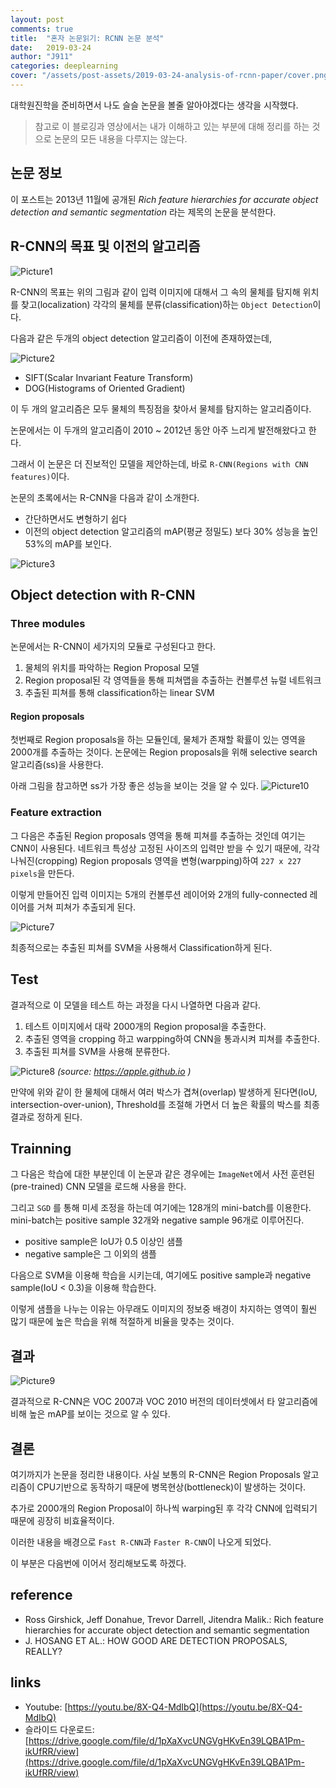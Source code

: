 ```yaml
---
layout: post
comments: true
title:  "혼자 논문읽기: RCNN 논문 분석"
date:   2019-03-24
author: "J911"
categories: deeplearning
cover: "/assets/post-assets/2019-03-24-analysis-of-rcnn-paper/cover.png"
---
```


대학원진학을 준비하면서 나도 슬슬 논문을 볼줄 알아야겠다는 생각을 시작했다. 

> 참고로 이 블로깅과 영상에서는 내가 이해하고 있는 부분에 대해 정리를 하는 것으로 논문의 모든 내용을 다루지는 않는다.

## 논문 정보
이 포스트는 2013년 11월에 공개된 _Rich feature hierarchies for accurate object detection and semantic segmentation_
라는 제목의 논문을 분석한다.

## R-CNN의 목표 및 이전의 알고리즘
![Picture1](/assets/post-assets/2019-03-24-analysis-of-rcnn-paper/Picture1.png)

R-CNN의 목표는 위의 그림과 같이 입력 이미지에 대해서 그 속의 물체를 탐지해 위치를 찾고(localization) 각각의 물체를 분류(classification)하는 `Object Detection`이다.

다음과 같은 두개의 object detection 알고리즘이 이전에 존재하였는데,

![Picture2](/assets/post-assets/2019-03-24-analysis-of-rcnn-paper/Picture2.png)


- SIFT(Scalar Invariant Feature Transform)
- DOG(Histograms of Oriented Gradient)

이 두 개의 알고리즘은 모두 물체의 특징점을 찾아서 물체를 탐지하는 알고리즘이다.

논문에서는 이 두개의 알고리즘이 2010 ~ 2012년 동안 아주 느리게 발전해왔다고 한다.

그래서 이 논문은 더 진보적인 모델을 제안하는데, 바로 `R-CNN(Regions with CNN features)`이다.

논문의 초록에서는 R-CNN을 다음과 같이 소개한다.

- 간단하면서도 변형하기 쉽다
- 이전의 object detection 알고리즘의 mAP(평균 정밀도) 보다 30% 성능을 높인 53%의 mAP를 보인다.

![Picture3](/assets/post-assets/2019-03-24-analysis-of-rcnn-paper/Picture3.png)

## Object detection with R-CNN
### Three modules
논문에서는 R-CNN이 세가지의 모듈로 구성된다고 한다.

1. 물체의 위치를 파악하는 Region Proposal 모델
2. Region proposal된 각 영역들을 통해 피쳐맵을 추출하는 컨볼루션 뉴럴 네트워크
3. 추출된 피쳐를 통해 classification하는 linear SVM

#### Region proposals
첫번째로 Region proposals을 하는 모듈인데, 물체가 존재할 확률이 있는 영역을 2000개를 추출하는 것이다.
논문에는 Region proposals을 위해 selective search 알고리즘(ss)을 사용한다.

아래 그림을 참고하면 ss가 가장 좋은 성능을 보이는 것을 알 수 있다.
![Picture10](/assets/post-assets/2019-03-24-analysis-of-rcnn-paper/Picture10.png)

### Feature extraction
그 다음은 추출된 Region proposals 영역을 통해 피쳐를 추출하는 것인데 여기는 CNN이 사용된다.
네트워크 특성상 고정된 사이즈의 입력만 받을 수 있기 때문에, 각각 나눠진(cropping) Region proposals 영역을 변형(warpping)하여 `227 x 227 pixels`을 만든다.

이렇게 만들어진 입력 이미지는  5개의 컨볼루션 레이어와 2개의 fully-connected 레이어를 거쳐 피쳐가 추출되게 된다.

![Picture7](/assets/post-assets/2019-03-24-analysis-of-rcnn-paper/Picture7.png)

최종적으로는 추출된 피쳐를 SVM을 사용해서 Classification하게 된다.

## Test
결과적으로 이 모델을 테스트 하는 과정을 다시 나열하면 다음과 같다.

1. 테스트 이미지에서 대락 2000개의 Region proposal을 추출한다.
2. 추출된 영역을 cropping 하고 warpping하여 CNN을 통과시켜 피쳐를 추출한다.
3. 추출된 피쳐를 SVM을 사용해 분류한다.

![Picture8](/assets/post-assets/2019-03-24-analysis-of-rcnn-paper/Picture8.png)
_(source: https://apple.github.io )_

만약에 위와 같이 한 물체에 대해서 여러 박스가 겹쳐(overlap) 발생하게 된다면(IoU, intersection-over-union), Threshold를 조절해 가면서 더 높은 확률의 박스를 최종 결과로 정하게 된다. 

## Trainning
그 다음은 학습에 대한 부분인데 이 논문과 같은 경우에는 `ImageNet`에서 사전 훈련된(pre-trained) CNN 모델을 로드해 사용을 한다.

그리고 `SGD` 를 통해 미세 조정을 하는데 여기에는 128개의 mini-batch를 이용한다.
mini-batch는 positive sample 32개와 negative sample 96개로 이루어진다. 

- positive sample은 IoU가 0.5 이상인 샘플
- negative sample은 그 이외의 샘플

다음으로 SVM을 이용해 학습을 시키는데, 여기에도 positive sample과 negative sample(IoU < 0.3)을 이용해 학습한다.

이렇게 샘플을 나누는 이유는 아무래도 이미지의 정보중 배경이 차지하는 영역이 훨씬 많기 때문에 높은 학습을 위해 적절하게 비율을 맞추는 것이다.

## 결과
![Picture9](/assets/post-assets/2019-03-24-analysis-of-rcnn-paper/Picture9.png)

결과적으로 R-CNN은 VOC 2007과 VOC 2010 버전의 데이터셋에서 타 알고리즘에 비해 높은 mAP를 보이는 것으로 알 수 있다.


## 결론

여기까지가 논문을 정리한 내용이다. 사실 보통의 R-CNN은 Region Proposals 알고리즘이 CPU기반으로 동작하기 때문에 병목현상(bottleneck)이 발생하는 것이다.

추가로 2000개의 Region Proposal이 하나씩 warping된 후 각각 CNN에 입력되기 때문에 굉장히 비효율적이다.

이러한 내용을 배경으로 `Fast R-CNN`과 `Faster R-CNN`이 나오게 되었다.

이 부분은 다음번에 이어서 정리해보도록 하겠다. 


## reference
- Ross Girshick, Jeff Donahue, Trevor Darrell, Jitendra Malik.: Rich feature hierarchies for accurate object detection and semantic segmentation
- J. HOSANG ET AL.: HOW GOOD ARE DETECTION PROPOSALS, REALLY?

## links
- Youtube: [https://youtu.be/8X-Q4-MdIbQ](https://youtu.be/8X-Q4-MdIbQ)
- 슬라이드 다운로드: [https://drive.google.com/file/d/1pXaXvcUNGVgHKvEn39LQBA1Pm-ikUfRR/view](https://drive.google.com/file/d/1pXaXvcUNGVgHKvEn39LQBA1Pm-ikUfRR/view)
